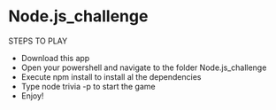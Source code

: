 # Node.js_challenge

STEPS TO PLAY

- Download this app
- Open your powershell and navigate to the folder Node.js_challenge
- Execute npm install to install al the dependencies
- Type node trivia -p to start the game
- Enjoy!

